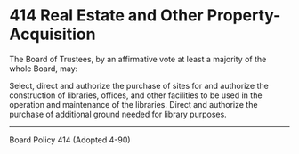 # 414 Real Estate and Other Property-Acquisition

The Board of Trustees, by an affirmative vote at least a majority of the whole Board, may:

Select, direct and authorize the purchase of sites for and authorize the construction of libraries, offices, and other facilities to be used in the operation and maintenance of the libraries.
Direct and authorize the purchase of additional ground needed for library purposes.

---

Board Policy 414 (Adopted 4-90)
